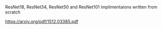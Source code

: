 ResNet18, ResNet34, ResNet50 and ResNet101 implimentaions written from scratch

https://arxiv.org/pdf/1512.03385.pdf
